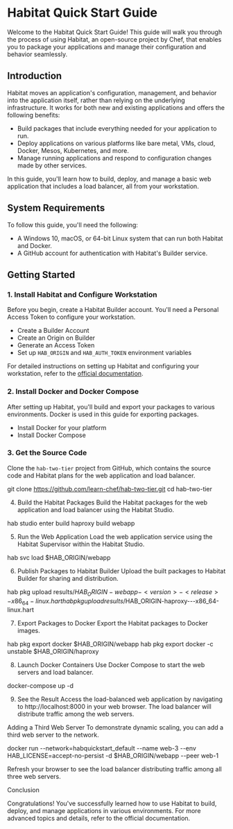 # Habitat Quick Start Guide 

Welcome to the Habitat Quick Start Guide! This guide will walk you through the process of using Habitat, an open-source project by Chef, that enables you to package your applications and manage their configuration and behavior seamlessly.

## Introduction

Habitat moves an application's configuration, management, and behavior into the application itself, rather than relying on the underlying infrastructure. It works for both new and existing applications and offers the following benefits:

- Build packages that include everything needed for your application to run.
- Deploy applications on various platforms like bare metal, VMs, cloud, Docker, Mesos, Kubernetes, and more.
- Manage running applications and respond to configuration changes made by other services.

In this guide, you'll learn how to build, deploy, and manage a basic web application that includes a load balancer, all from your workstation.

## System Requirements

To follow this guide, you'll need the following:

- A Windows 10, macOS, or 64-bit Linux system that can run both Habitat and Docker.
- A GitHub account for authentication with Habitat's Builder service.

## Getting Started

### 1. Install Habitat and Configure Workstation

Before you begin, create a Habitat Builder account. You'll need a Personal Access Token to configure your workstation.

- Create a Builder Account
- Create an Origin on Builder
- Generate an Access Token
- Set up `HAB_ORIGIN` and `HAB_AUTH_TOKEN` environment variables

For detailed instructions on setting up Habitat and configuring your workstation, refer to the [official documentation](https://www.habitat.sh/docs/install-habitat/).

### 2. Install Docker and Docker Compose

After setting up Habitat, you'll build and export your packages to various environments. Docker is used in this guide for exporting packages.

- Install Docker for your platform
- Install Docker Compose

### 3. Get the Source Code

Clone the `hab-two-tier` project from GitHub, which contains the source code and Habitat plans for the web application and load balancer.

git clone https://github.com/learn-chef/hab-two-tier.git
cd hab-two-tier

4. Build the Habitat Packages
Build the Habitat packages for the web application and load balancer using the Habitat Studio.

hab studio enter
build haproxy
build webapp

5. Run the Web Application
Load the web application service using the Habitat Supervisor within the Habitat Studio.

hab svc load $HAB_ORIGIN/webapp

6. Publish Packages to Habitat Builder
Upload the built packages to Habitat Builder for sharing and distribution.

hab pkg upload results/$HAB_ORIGIN-webapp-<version>-<release>-x86_64-linux.hart
hab pkg upload results/$HAB_ORIGIN-haproxy-<version>-<release>-x86_64-linux.hart

7. Export Packages to Docker
Export the Habitat packages to Docker images.

hab pkg export docker $HAB_ORIGIN/webapp
hab pkg export docker -c unstable $HAB_ORIGIN/haproxy

8. Launch Docker Containers
Use Docker Compose to start the web servers and load balancer.

docker-compose up -d

9. See the Result
Access the load-balanced web application by navigating to http://localhost:8000 in your web browser. The load balancer will distribute traffic among the web servers.

Adding a Third Web Server
To demonstrate dynamic scaling, you can add a third web server to the network.


docker run --network=habquickstart_default --name web-3 --env HAB_LICENSE=accept-no-persist -d $HAB_ORIGIN/webapp --peer web-1

Refresh your browser to see the load balancer distributing traffic among all three web servers.

Conclusion

Congratulations! You've successfully learned how to use Habitat to build, deploy, and manage applications in various environments. For more advanced topics and details, refer to the official documentation.


